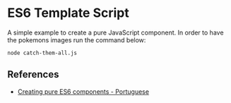 # ES6 Template Script

A simple example to create a pure JavaScript component. In order to have the pokemons images run the command below:

```node catch-them-all.js```

## References

- [Creating pure ES6 components - Portuguese](https://willianjusten.com.br/criando-componentes-usando-so-es6/)